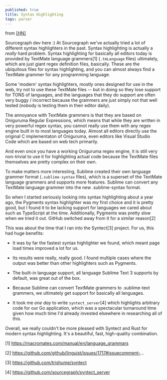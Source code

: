 ```yaml
---
published: true
title: Syntax Highlighting
tags: parser
---
```

from [\[HN\]](https://news.ycombinator.com/item?id=17925315)

Sourcegraph dev here :) At Sourcegraph we've actually tried a lot of different syntax highlighters in the past. Syntax highlighting is actually a _really_ hard problem.
Syntax highlighting for basically all editors today is provided by TextMate language grammers[1] (`.tmLanguage` files) ultimately, which are just giant regex definition files, basically. These are the ubiquitous files for syntax highlighting, and you can almost always find a TextMate grammer for any programming language.

Some 'modern' syntax highlighters, mostly ones designed for use in the web, try not to use these TextMate files -- but in doing so they lose support for TONS of languages, and the languages that they do support are often very buggy / incorrect because the grammers are just simply not that well tested (nobody is testing them in their editor daily).

The annoyance with TextMate grammers is that they are based on Oniguruma Regular Expressions, which means that while they are written in very powerful regex syntax, you cannot really use them with any regex engine built in to most languages today. Almost all editors directly use the original C implementaton of Oniguruma, even editors like Visual Studio Code which are based on web tech primarily.

And even once you have a working Oniguruma regex engine, it is still very non-trivial to use it for highlighting actual code because the TextMate files themselves are pretty complex on their own.

To make matters more interesting, Sublime created their own language grammer format (`.sublime-syntax` files), which is a superset of the TextMate language grammers and supports more features. Sublime can convert any TextMate language grammer into the new .sublime-syntax format.

So when I started seriously looking into syntax highlighting about a year ago, the Pygments syntax highlighter was my first choice and it is pretty good, but I found it to be lacking support for languages we cared about such as TypeScript at the time. Additionally, Pygments was pretty slow when we tried it out. GitHub switched away from it for a similar reason[2]

This was about the time that I ran into the Syntect[3] project. For us, this had huge benefits:

- It was by far the fastest syntax highlighter we found, which meant page load times improved a lot for us.

- Its results were really, really good. I found multiple cases where the output was better than other highlighters such as Pygments.

- The built-in language support, all language Sublime Text 3 supports by default, was great out of the box.

- Because Sublime can convert TextMate grammers to .sublime-text grammers, we ultimately get support for basically all languages.

- It took me _one day_ to write `syntect_server`[4] which highlights arbitrary code for our Go application, which was a spectacular turnaround time given how much time I'd already invested elsewhere in researching all of this.

Overall, we really couldn't be more pleased with Syntect and Rust for modern syntax highlighting. It's a beautiful, fast, high-quality combination.

[1] https://macromates.com/manual/en/language_grammars

[2] https://github.com/github/linguist/issues/1717#issuecomment-...

[3] https://github.com/trishume/syntect

[4] https://github.com/sourcegraph/syntect_server
